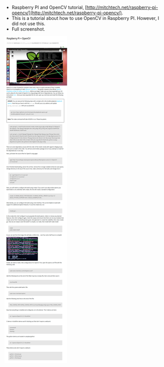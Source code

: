 * Raspberry PI and OpenCV tutorial, [http://mitchtech.net/raspberry-pi-opencv/](http://mitchtech.net/raspberry-pi-opencv/).
* This is a tutorial about how to use OpenCV in Raspberry PI. However, I did not use this.
* Full screenshot.

![./20170105-0114-cet-using-opencv-in-raspberry-pi-1.png](./20170105-0114-cet-using-opencv-in-raspberry-pi-1.png)